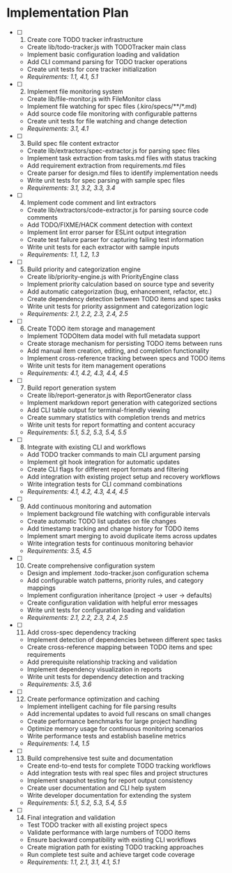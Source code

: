 # Implementation Plan

- [ ] 1. Create core TODO tracker infrastructure
  - Create lib/todo-tracker.js with TODOTracker main class
  - Implement basic configuration loading and validation
  - Add CLI command parsing for TODO tracker operations
  - Create unit tests for core tracker initialization
  - _Requirements: 1.1, 4.1, 5.1_

- [ ] 2. Implement file monitoring system
  - Create lib/file-monitor.js with FileMonitor class
  - Implement file watching for spec files (.kiro/specs/**/*.md)
  - Add source code file monitoring with configurable patterns
  - Create unit tests for file watching and change detection
  - _Requirements: 3.1, 4.1_

- [ ] 3. Build spec file content extractor
  - Create lib/extractors/spec-extractor.js for parsing spec files
  - Implement task extraction from tasks.md files with status tracking
  - Add requirement extraction from requirements.md files
  - Create parser for design.md files to identify implementation needs
  - Write unit tests for spec parsing with sample spec files
  - _Requirements: 3.1, 3.2, 3.3, 3.4_

- [ ] 4. Implement code comment and lint extractors
  - Create lib/extractors/code-extractor.js for parsing source code comments
  - Add TODO/FIXME/HACK comment detection with context
  - Implement lint error parser for ESLint output integration
  - Create test failure parser for capturing failing test information
  - Write unit tests for each extractor with sample inputs
  - _Requirements: 1.1, 1.2, 1.3_

- [ ] 5. Build priority and categorization engine
  - Create lib/priority-engine.js with PriorityEngine class
  - Implement priority calculation based on source type and severity
  - Add automatic categorization (bug, enhancement, refactor, etc.)
  - Create dependency detection between TODO items and spec tasks
  - Write unit tests for priority assignment and categorization logic
  - _Requirements: 2.1, 2.2, 2.3, 2.4, 2.5_

- [ ] 6. Create TODO item storage and management
  - Implement TODOItem data model with full metadata support
  - Create storage mechanism for persisting TODO items between runs
  - Add manual item creation, editing, and completion functionality
  - Implement cross-reference tracking between specs and TODO items
  - Write unit tests for item management operations
  - _Requirements: 4.1, 4.2, 4.3, 4.4, 4.5_

- [ ] 7. Build report generation system
  - Create lib/report-generator.js with ReportGenerator class
  - Implement markdown report generation with categorized sections
  - Add CLI table output for terminal-friendly viewing
  - Create summary statistics with completion trends and metrics
  - Write unit tests for report formatting and content accuracy
  - _Requirements: 5.1, 5.2, 5.3, 5.4, 5.5_

- [ ] 8. Integrate with existing CLI and workflows
  - Add TODO tracker commands to main CLI argument parsing
  - Implement git hook integration for automatic updates
  - Create CLI flags for different report formats and filtering
  - Add integration with existing project setup and recovery workflows
  - Write integration tests for CLI command combinations
  - _Requirements: 4.1, 4.2, 4.3, 4.4, 4.5_

- [ ] 9. Add continuous monitoring and automation
  - Implement background file watching with configurable intervals
  - Create automatic TODO list updates on file changes
  - Add timestamp tracking and change history for TODO items
  - Implement smart merging to avoid duplicate items across updates
  - Write integration tests for continuous monitoring behavior
  - _Requirements: 3.5, 4.5_

- [ ] 10. Create comprehensive configuration system
  - Design and implement .todo-tracker.json configuration schema
  - Add configurable watch patterns, priority rules, and category mappings
  - Implement configuration inheritance (project → user → defaults)
  - Create configuration validation with helpful error messages
  - Write unit tests for configuration loading and validation
  - _Requirements: 2.1, 2.2, 2.3, 2.4, 2.5_

- [ ] 11. Add cross-spec dependency tracking
  - Implement detection of dependencies between different spec tasks
  - Create cross-reference mapping between TODO items and spec requirements
  - Add prerequisite relationship tracking and validation
  - Implement dependency visualization in reports
  - Write unit tests for dependency detection and tracking
  - _Requirements: 3.5, 3.6_

- [ ] 12. Create performance optimization and caching
  - Implement intelligent caching for file parsing results
  - Add incremental updates to avoid full rescans on small changes
  - Create performance benchmarks for large project handling
  - Optimize memory usage for continuous monitoring scenarios
  - Write performance tests and establish baseline metrics
  - _Requirements: 1.4, 1.5_

- [ ] 13. Build comprehensive test suite and documentation
  - Create end-to-end tests for complete TODO tracking workflows
  - Add integration tests with real spec files and project structures
  - Implement snapshot testing for report output consistency
  - Create user documentation and CLI help system
  - Write developer documentation for extending the system
  - _Requirements: 5.1, 5.2, 5.3, 5.4, 5.5_

- [ ] 14. Final integration and validation
  - Test TODO tracker with all existing project specs
  - Validate performance with large numbers of TODO items
  - Ensure backward compatibility with existing CLI workflows
  - Create migration path for existing TODO tracking approaches
  - Run complete test suite and achieve target code coverage
  - _Requirements: 1.1, 2.1, 3.1, 4.1, 5.1_